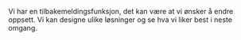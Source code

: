 Vi har en tilbakemeldingsfunksjon, det kan være at vi ønsker å endre oppsett. Vi kan designe ulike løsninger og se hva vi liker best i neste omgang.